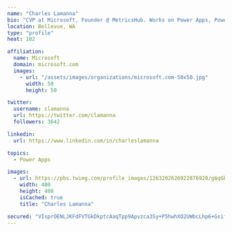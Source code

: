 ```yaml
---
name: "Charles Lamanna"
bio: "CVP at Microsoft, Founder @ MetricsHub. Works on Power Apps, Power Automate, Power Virtual Agent, Common Data Service and Dynamics 365."
location: Bellevue, WA
type: "profile"
heat: 102

affiliation:
  name: Microsoft
  domain: microsoft.com
  images:
    - url: "/assets/images/organizations/microsoft.com-50x50.jpg"
      width: 50
      height: 50

twitter:
  username: clamanna
  url: https://twitter.com/clamanna
  followers: 3642

linkedin:
  url: https://www.linkedin.com/in/charleslamanna

topics:
  - Power Apps

images:
  - url: https://pbs.twimg.com/profile_images/1263202626922876928/g6qGbHZ-_400x400.jpg
    width: 400
    height: 400
    isCached: true
    title: "Charles Lamanna"

secured: "VIsprOENLJKFdFVTGkDkptcAaqTpp9Apvzca3Sy+P5hwhXO2UWbcLhp6+Gsif9yHTRH6Eq3TIrfEpgxu5hV55Pytw/Z5FWB2X5cNG9W4ipEJ11zvkjIE9ETgbxEdjcPCmgbFOmySTR0E/lW8lWay0SUZhjyl1h9l4kkTdUyY+JcpbDCFE5XwROuyqlGixQL3D4DuTNOfYEnSLur3Dx9Qjby1YFxK5nAumDSWwetkp1CCOm6cvhSVHESxJD/GtQSb7o5X4h5i1StAs5dSfMERRggciEQES4LaARe7TX3jNjrDHaDj0GPKhJwqKGTjx3PhbfssQs0dwVY63eEwFNB9z4XDp1tde9a4Q0RKscUfrex9ba5gfDz4/lPMKWhs8Xd7oaYx3nUmQEyq7Wf8Yx4Rk/Kqf0K8gEw8CwmNmpF2dBY=;cav6EgEHF6/jAOJdPhzBug=="
---
```


